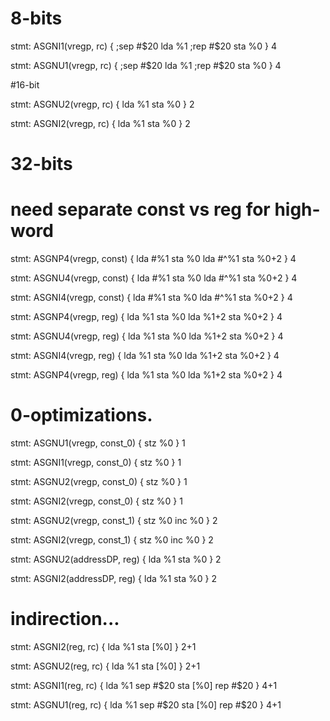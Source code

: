 
# 8-bits

stmt: ASGNI1(vregp, rc) {
    ;sep #$20
    lda %1
    ;rep #$20
    sta %0
} 4

stmt: ASGNU1(vregp, rc) {
    ;sep #$20
    lda %1
    ;rep #$20
    sta %0
} 4

#16-bit

stmt: ASGNU2(vregp, rc) {
    lda %1
    sta %0
} 2

stmt: ASGNI2(vregp, rc) {
    lda %1
    sta %0
} 2

# 32-bits
# need separate const vs reg for high-word

stmt: ASGNP4(vregp, const) {
    lda #%1
    sta %0
    lda #^%1
    sta %0+2
} 4

stmt: ASGNU4(vregp, const) {
    lda #%1
    sta %0
    lda #^%1
    sta %0+2
} 4

stmt: ASGNI4(vregp, const) {
    lda #%1
    sta %0
    lda #^%1
    sta %0+2
} 4


stmt: ASGNP4(vregp, reg) {
    lda %1
    sta %0
    lda %1+2
    sta %0+2
} 4


stmt: ASGNU4(vregp, reg) {
    lda %1
    sta %0
    lda %1+2
    sta %0+2
} 4

stmt: ASGNI4(vregp, reg) {
    lda %1
    sta %0
    lda %1+2
    sta %0+2
} 4

stmt: ASGNP4(vregp, reg) {
    lda %1
    sta %0
    lda %1+2
    sta %0+2
} 4



# 0-optimizations.


stmt: ASGNU1(vregp, const_0) {
    stz %0
} 1

stmt: ASGNI1(vregp, const_0) {
    stz %0
} 1

stmt: ASGNU2(vregp, const_0) {
    stz %0
} 1

stmt: ASGNI2(vregp, const_0) {
    stz %0
} 1

stmt: ASGNU2(vregp, const_1) {
    stz %0
    inc %0
} 2

stmt: ASGNI2(vregp, const_1) {
    stz %0
    inc %0
} 2

stmt: ASGNU2(addressDP, reg) {
    lda %1
    sta %0
} 2

stmt: ASGNI2(addressDP, reg) {
    lda %1
    sta %0
} 2

# indirection...

stmt: ASGNI2(reg, rc) {
    lda %1
    sta [%0]
} 2+1

stmt: ASGNU2(reg, rc) {
    lda %1
    sta [%0]
} 2+1


stmt: ASGNI1(reg, rc) {
    lda %1
    sep #$20
    sta [%0]
    rep #$20
} 4+1

stmt: ASGNU1(reg, rc) {
    lda %1
    sep #$20
    sta [%0]
    rep #$20
} 4+1

